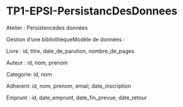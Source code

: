# TP1-EPSI-PersistancDesDonnees


Atelier : Persistencedes données

Gestion d’une bibliothèqueModèle de données :

Livre : id, titre, date_de_parution, nombre_de_pages

Auteur : id, nom, prenom

Categorie: id, nom

Adherent: id, nom, prenom, email, date_inscription

Emprunt : id, date_emprunt, date_fin_prevue, date_retour



